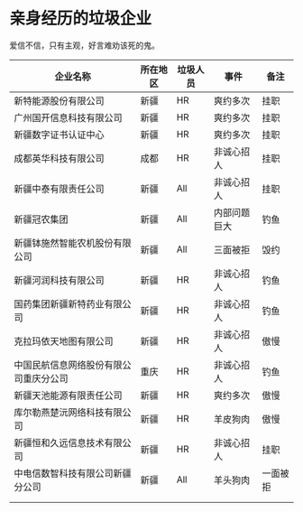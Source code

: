 # 亲身经历的垃圾企业

爱信不信，只有主观，好言难劝该死的鬼。

| 企业名称                               | 所在地区 | 垃圾人员 | 事件         | 备注     |
| -------------------------------------- | -------- | -------- | ------------ | -------- |
| 新特能源股份有限公司                   | 新疆     | HR       | 爽约多次     | 挂职     |
| 广州国开信息科技有限公司               | 新疆     | HR       | 爽约多次     | 挂职     |
| 新疆数字证书认证中心                   | 新疆     | HR       | 爽约多次     | 挂职     |
| 成都英华科技有限公司                   | 成都     | HR       | 非诚心招人   | 挂职     |
| 新疆中泰有限责任公司                   | 新疆     | All      | 非诚心招人   | 挂职     |
| 新疆冠农集团                           | 新疆     | All      | 内部问题巨大 | 钓鱼     |
| 新疆钵施然智能农机股份有限公司         | 新疆     | All      | 三面被拒     | 毁约     |
| 新疆河润科技有限公司                   | 新疆     | HR       | 非诚心招人   | 钓鱼     |
| 国药集团新疆新特药业有限公司           | 新疆     | HR       | 非诚心招人   | 钓鱼     |
| 克拉玛依天地图有限公司                 | 新疆     | HR       | 非诚心招人   | 傲慢     |
| 中国民航信息网络股份有限公司重庆分公司 | 重庆     | HR       | 非诚心招人   | 钓鱼     |
| 新疆天池能源有限责任公司               | 新疆     | HR       | 爽约多次     | 傲慢     |
| 库尔勒燕楚沅网络科技有限公司           | 新疆     | HR       | 羊皮狗肉     | 傲慢     |
| 新疆恒和久远信息技术有限公司           | 新疆     | HR       | 非诚心招人   | 挂职     |
| 中电信数智科技有限公司新疆分公司       | 新疆     | All      | 羊头狗肉     | 一面被拒 |
|                                        |          |          |              |          |
|                                        |          |          |              |          |

